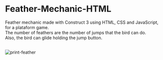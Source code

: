 # Feather-Mechanic-HTML
Feather mechanic made with Construct 3 using HTML, CSS and JavaScript, for a plataform game.<br>
The number of feathers are the number of jumps that the bird can do.<br>
Also, the bird can glide holding the jump button.<br><br>

![print-feather](https://github.com/Pixelikas/Feather-Mechanic-HTML/assets/67108278/5c0fd722-613d-487e-b95d-3a6718ed75c5)

